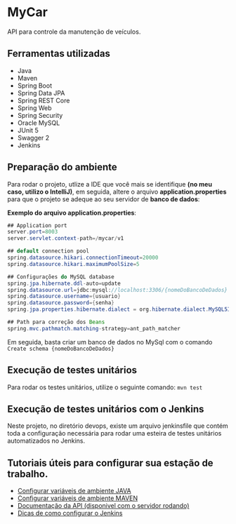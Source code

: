 # MyCar

<p>API para controle da manutenção de veículos.</p>

## Ferramentas utilizadas

- Java
- Maven
- Spring Boot
- Spring Data JPA
- Spring REST Core
- Spring Web
- Spring Security
- Oracle MySQL
- JUnit 5
- Swagger 2
- Jenkins

## Preparação do ambiente
Para rodar o projeto, utlize a IDE que você mais se identifique **(no meu caso, utilizo o IntelliJ)**, em seguida, altere o arquivo **application.properties** para que o projeto se adeque ao seu servidor de **banco de dados**:

**Exemplo do arquivo application.properties**:

````java
## Application port
server.port=8003
server.servlet.context-path=/mycar/v1

## default connection pool
spring.datasource.hikari.connectionTimeout=20000
spring.datasource.hikari.maximumPoolSize=5

## Configurações do MySQL database
spring.jpa.hibernate.ddl-auto=update
spring.datasource.url=jdbc:mysql://localhost:3306/{nomeDoBancoDeDados}
spring.datasource.username={usuario}
spring.datasource.password={senha}
spring.jpa.properties.hibernate.dialect = org.hibernate.dialect.MySQL5InnoDBDialect

## Path para correção dos Beans
spring.mvc.pathmatch.matching-strategy=ant_path_matcher
````

Em seguida, basta criar um banco de dados no MySql com o comando `Create schema {nomeDoBancoDeDados}`

## Execução de testes unitários
Para rodar os testes unitários, utilize o seguinte comando: `mvn test`

## Execução de testes unitários com o Jenkins
Neste projeto, no diretório devops, existe um arquivo jenkinsfile que contém  toda a configuração necessária para rodar uma esteira de testes unitários automatizados no Jenkins. 

## Tutoriais úteis para configurar sua estação de trabalho.

- [Configurar variáveis de ambiente JAVA](https://mauriciogeneroso.medium.com/configurando-java-4-como-configurar-as-vari%C3%A1veis-java-home-path-e-classpath-no-windows-46040950638f)
- [Configurar variáveis de ambiente MAVEN](https://pt.stackoverflow.com/questions/259927/como-configurar-vari%C3%A1veis-de-ambiente-maven-java)
- [Documentação da API (disponivel com o servidor rodando)](http://localhost:8003/mycar/v1/swagger-ui.html#)
- [Dicas de como configurar o Jenkins](https://medium.com/cwi-software/testes-automatizados-no-jenkins-recursos-plugins-e-dicas-para-aumentar-a-produtividade-1685ffa1e9db#:~:text=Como%20configurar%3A,pasta%20%E2%80%9Csurefire%2Dreports%E2%80%9D.)